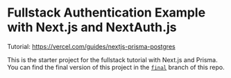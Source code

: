 # Fullstack Authentication Example with Next.js and NextAuth.js

Tutorial: https://vercel.com/guides/nextjs-prisma-postgres

This is the starter project for the fullstack tutorial with Next.js and Prisma. You can find the final version of this project in the [`final`](https://github.com/prisma/blogr-nextjs-prisma/tree/final) branch of this repo.
